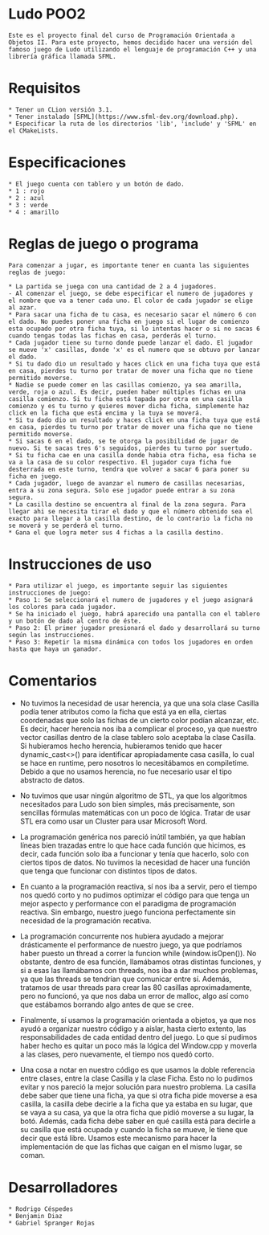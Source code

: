 # Ludo POO2

    Este es el proyecto final del curso de Programación Orientada a Objetos II. Para este proyecto, hemos decidido hacer una versión del famoso juego de Ludo utilizando el lenguaje de programación C++ y una librería gráfica llamada SFML.

# Requisitos

    * Tener un CLion versión 3.1.
    * Tener instalado [SFML](https://www.sfml-dev.org/download.php).
    * Especificar la ruta de los directorios 'lib', 'include' y 'SFML' en el CMakeLists.

# Especificaciones
	* El juego cuenta con tablero y un botón de dado.
	* 1 : rojo 
	* 2 : azul 
	* 3 : verde
	* 4 : amarillo
	
# Reglas de juego o programa
    Para comenzar a jugar, es importante tener en cuanta las siguientes reglas de juego:
    
    * La partida se juega con una cantidad de 2 a 4 jugadores.
    - Al comenzar el juego, se debe especificar el numero de jugadores y el nombre que va a tener cada uno. El color de cada jugador se elige al azar.
    * Para sacar una ficha de tu casa, es necesario sacar el número 6 con el dado. No puedes poner una ficha en juego si el lugar de comienzo esta ocupado por otra ficha tuya, si lo intentas hacer o si no sacas 6 cuando tengas todas las fichas en casa, perderás el turno.
    * Cada jugador tiene su turno donde puede lanzar el dado. El jugador se mueve 'x' casillas, donde 'x' es el numero que se obtuvo por lanzar el dado.
    * Si tu dado dio un resultado y haces click en una ficha tuya que está en casa, pierdes tu turno por tratar de mover una ficha que no tiene permitido moverse.
    * Nadie se puede comer en las casillas comienzo, ya sea amarilla, verde, roja o azul. Es decir, pueden haber múltiples fichas en una casilla comienzo. Si tu ficha está tapada por otra en una casilla comienzo y es tu turno y quieres mover dicha ficha, simplemente haz click en la ficha que está encima y la tuya se moverá.
    * Si tu dado dio un resultado y haces click en una ficha tuya que está en casa, pierdes tu turno por tratar de mover una ficha que no tiene permitido moverse.
    * Si sacas 6 en el dado, se te otorga la posibilidad de jugar de nuevo. Si te sacas tres 6's seguidos, pierdes tu turno por suertudo.
    * Si tu ficha cae en una casilla donde habia otra ficha, esa ficha se va a la casa de su color respectivo. El jugador cuya ficha fue desterrada en este turno, tendra que volver a sacar 6 para poner su ficha en juego.
    * Cada jugador, luego de avanzar el numero de casillas necesarias, entra a su zona segura. Solo ese jugador puede entrar a su zona segura.
    * La casilla destino se encuentra al final de la zona segura. Para llegar ahi se necesita tirar el dado y que el número obtenido sea el exacto para llegar a la casilla destino, de lo contrario la ficha no se moverá y se perderá el turno.
    * Gana el que logra meter sus 4 fichas a la casilla destino.
    
# Instrucciones de uso
    * Para utilizar el juego, es importante seguir las siguientes instrucciones de juego:
    * Paso 1: Se seleccionará el numero de jugadores y el juego asignará los colores para cada jugador.
    * Se ha iniciado el juego, habrá aparecido una pantalla con el tablero y un botón de dado al centro de éste.
    * Paso 2: El primer jugador presionará el dado y desarrollará su turno según las instrucciones.
    * Paso 3: Repetir la misma dinámica con todos los jugadores en orden hasta que haya un ganador.

# Comentarios

* No tuvimos la necesidad de usar herencia, ya que una sola clase Casilla podía tener atributos como la ficha que está ya en ella, ciertas coordenadas que solo las fichas de un cierto color podían alcanzar, etc. Es decir, hacer herencia nos iba a complicar el proceso, ya que nuestro vector casillas dentro de la clase tablero solo aceptaba la clase Casilla. Si hubieramos hecho herencia, hubieramos tenido que hacer dynamic_cast<>() para identificar apropiadamente casa casilla, lo cual se hace en runtime, pero nosotros lo necesitábamos en compiletime. Debido a que no usamos herencia, no fue necesario usar el tipo abstracto de datos.

* No tuvimos que usar ningún algoritmo de STL, ya que los algoritmos necesitados para Ludo son bien simples, más precisamente, son sencillas fórmulas matemáticas con un poco de lógica. Tratar de usar STL era como usar un Cluster para usar Microsoft Word.

* La programación genérica nos pareció inútil también, ya que habían líneas bien trazadas entre lo que hace cada función que hicimos, es decir, cada función solo iba a funcionar y tenía que hacerlo, solo con ciertos tipos de datos. No tuvimos la necesidad de hacer una función que tenga que funcionar con distintos tipos de datos.

* En cuanto a la programación reactiva, sí nos iba a servir, pero el tiempo nos quedó corto y no pudimos optimizar el código para que tenga un mejor aspecto y performance con el paradigma de programación reactiva. Sin embargo, nuestro juego funciona perfectamente sin necesidad de la programación recativa.

* La programación concurrente nos hubiera ayudado a mejorar drásticamente el performance de nuestro juego, ya que podríamos haber puesto un thread a correr la funcion while (window.isOpen()). No obstante, dentro de esa función, llamábamos otras distintas funciones, y si a esas las llamábamos con threads, nos iba a dar muchos problemas, ya que las threads se tendrían que comunicar entre sí. Además, tratamos de usar threads para crear las 80 casillas aproximadamente, pero no funcionó, ya que nos daba un error de malloc, algo así como que estábamos borrando algo antes de que se cree.

* Finalmente, sí usamos la programación orientada a objetos, ya que nos ayudó a organizar nuestro código y a aislar, hasta cierto extento, las responsabilidades de cada entidad dentro del juego. Lo que sí pudimos haber hecho es quitar un poco más la lógica del Window.cpp y moverla a las clases, pero nuevamente, el tiempo nos quedó corto.

* Una cosa a notar en nuestro código es que usamos la doble referencia entre clases, entre la clase Casilla y la clase Ficha. Esto no lo pudimos evitar y nos pareció la mejor solución para nuestro problema. La casilla debe saber que tiene una ficha, ya que si otra ficha pide moverse a esa casilla, la casilla debe decirle a la ficha que ya estaba en su lugar, que se vaya a su casa, ya que la otra ficha que pidió moverse a su lugar, la botó. Además, cada ficha debe saber en qué casilla está para decirle a su casilla que está ocupada y cuando la ficha se mueve, le tiene que decir que está libre. 
Usamos este mecanismo para hacer la implementación de que las fichas que caigan en el mismo lugar, se coman.

# Desarrolladores

    * Rodrigo Céspedes
    * Benjamin Diaz
    * Gabriel Spranger Rojas
